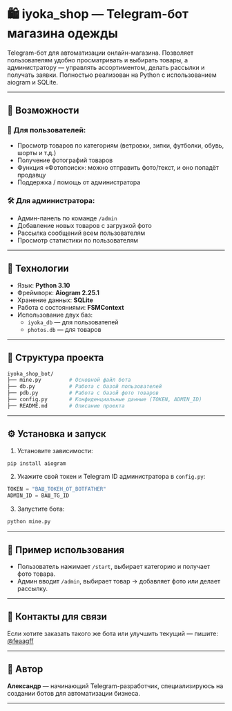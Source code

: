 
# 🛍️ iyoka_shop — Telegram-бот магазина одежды

Telegram-бот для автоматизации онлайн-магазина. Позволяет пользователям удобно просматривать и выбирать товары, а администратору — управлять ассортиментом, делать рассылки и получать заявки. Полностью реализован на Python с использованием aiogram и SQLite.

---

## 🚀 Возможности

### 👤 Для пользователей:
- Просмотр товаров по категориям (ветровки, зипки, футболки, обувь, шорты и т.д.)
- Получение фотографий товаров
- Функция «Фотопоиск»: можно отправить фото/текст, и оно попадёт продавцу
- Поддержка / помощь от администратора

### 🛠 Для администратора:
- Админ-панель по команде `/admin`
- Добавление новых товаров с загрузкой фото
- Рассылка сообщений всем пользователям
- Просмотр статистики по пользователям

---

## 🧱 Технологии

- Язык: **Python 3.10**
- Фреймворк: **Aiogram 2.25.1**
- Хранение данных: **SQLite**
- Работа с состояниями: **FSMContext**
- Использование двух баз:
  - `iyoka_db` — для пользователей
  - `photos.db` — для товаров

---

## 📁 Структура проекта

```bash
iyoka_shop_bot/
├── mine.py         # Основной файл бота
├── db.py           # Работа с базой пользователей
├── pdb.py          # Работа с базой фото товаров
├── config.py       # Конфиденциальные данные (TOKEN, ADMIN_ID)
├── README.md       # Описание проекта
```

---

## ⚙️ Установка и запуск

1. Установите зависимости:
```bash
pip install aiogram
```

2. Укажите свой токен и Telegram ID администратора в `config.py`:
```python
TOKEN = "ВАШ_ТОКЕН_ОТ_BOTFATHER"
ADMIN_ID = ВАШ_TG_ID
```

3. Запустите бота:
```bash
python mine.py
```

---

## 📝 Пример использования

- Пользователь нажимает `/start`, выбирает категорию и получает фото товара.
- Админ вводит `/admin`, выбирает товар → добавляет фото или делает рассылку.

---

## 📮 Контакты для связи

Если хотите заказать такого же бота или улучшить текущий — пишите:
[@feaagff](https://t.me/feaagff)

---

## 📌 Автор

**Александр** — начинающий Telegram-разработчик, специализируюсь на создании ботов для автоматизации бизнеса.

---
